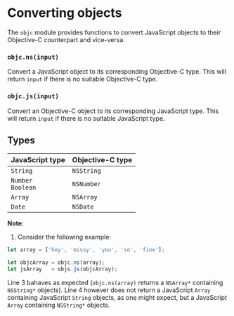 # Converting objects

The `objc` module provides functions to convert JavaScript objects to their Objective-C counterpart and vice-versa.

### `objc.ns(input)`
Convert a JavaScript object to its corresponding Objective-C type.
This will return `input` if there is no suitable Objective-C type.

### `objc.js(input)`
Convert an Objective-C object to its corresponding JavaScript type.
This will return `input` if there is no suitable JavaScript type.

## Types

| JavaScript type       | Objective-C type |
| --------------------- | ---------------- |
| `String`              | `NSString`       |
| `Number`<br>`Boolean` | `NSNumber`       |
| `Array`               | `NSArray`        |
| `Date`                | `NSDate`         |


**Note:**
1) Consider the following example:
```js
let array = ['hey', 'missy', 'you', 'so', 'fine'];

let objcArray = objc.ns(array);
let jsArray   = objs.js(objcArray);
```

Line 3 bahaves as expected (`objc.ns(array)` returns a `NSArray*` containing `NSString*` objects).
Line 4 however does not return a JavaScript `Array` containing JavaScript `String` objects, as one might expect, but a JavaScript `Array` containing `NSString*` objects.

